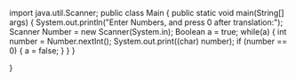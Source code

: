 import java.util.Scanner;
public class Main {
    public static void main(String[] args) {
        System.out.println("Enter Numbers, and press 0 after translation:");
        Scanner Number = new Scanner(System.in);
        Boolean a = true;
        while(a) {
            int number = Number.nextInt();
            System.out.print((char) number);
            if (number == 0) {
                a = false;
            }
        }
    }

}
